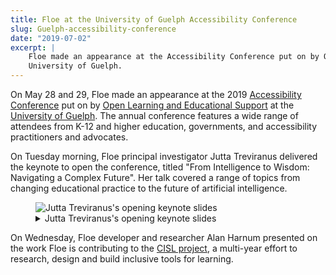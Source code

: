 ```yaml
---
title: Floe at the University of Guelph Accessibility Conference
slug: Guelph-accessibility-conference
date: "2019-07-02"
excerpt: |
    Floe made an appearance at the Accessibility Conference put on by Open Learning and Educational Support at the
    University of Guelph.
---
```


On <time datetime="2019-05-28">May 28</time> and <time datetime="2019-05-29">29</time>, Floe made an appearance at the
<time datetime="2019">2019</time> [Accessibility Conference](https://opened.uoguelph.ca/accessibility-conference) put on
by [Open Learning and Educational Support](https://opened.uoguelph.ca/) at the
[University of Guelph](https://opened.uoguelph.ca/). The annual conference features a wide range of attendees from K-12
and higher education, governments, and accessibility practitioners and advocates.

On <time datetime="2019-05-28">Tuesday</time> morning, Floe principal investigator Jutta Treviranus delivered the
keynote to open the conference, titled "From Intelligence to Wisdom: Navigating a Complex Future". Her talk covered a
range of topics from changing educational practice to the future of artificial intelligence.

<figure>
    <img
        src="/news/images/guelph-2019-jt.png"
        alt="Jutta Treviranus's opening keynote slides"
        aria-details="det1"
    >
    <figcaption>
        <details id="det1">
            <summary>
                Jutta Treviranus's opening keynote slides
            </summary>
            <p>
                Photograph from a distance of Jutta Treviranus delivering a keynote.
            </p>
        </details>
    </figcaption>
</figure>

On <time datetime="2019-05-29">Wednesday</time>, Floe developer and researcher Alan Harnum presented on the work Floe is
contributing to the [CISL project](/news/2019-02-07-cisl-site-and-demo/), a multi-year effort to research, design and
build inclusive tools for learning.

